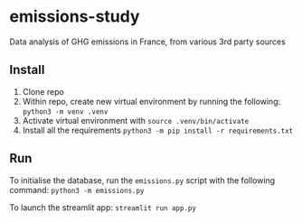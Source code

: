 # emissions-study
Data analysis of GHG emissions in France, from various 3rd party sources


## Install

1. Clone repo
2. Within repo, create new virtual environment by running the following: `python3 -m venv .venv`
3. Activate virtual environment with `source .venv/bin/activate`
4. Install all the requirements `python3 -m pip install -r requirements.txt`

## Run

To initialise the database, run the `emissions.py` script with the following command: `python3 -m emissions.py`

To launch the streamlit app: `streamlit run app.py`
